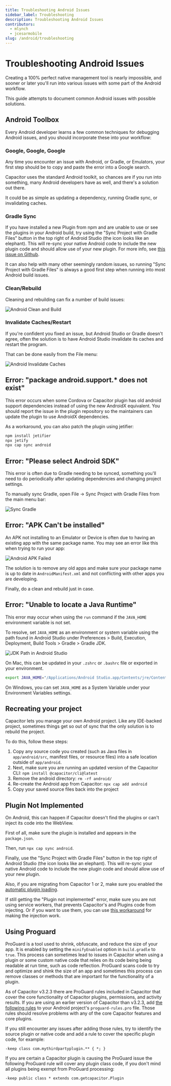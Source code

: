 ```yaml
---
title: Troubleshooting Android Issues
sidebar_label: Troubleshooting
description: Troubleshooting Android Issues
contributors:
  - mlynch
  - jcesarmobile
slug: /android/troubleshooting
---
```


# Troubleshooting Android Issues

Creating a 100% perfect native management tool is nearly impossible, and sooner or later you'll run into various issues with some part of the Android workflow.

This guide attempts to document common Android issues with possible solutions.

## Android Toolbox

Every Android developer learns a few common techniques for debugging Android issues, and you should incorporate these into your workflow:

### Google, Google, Google

Any time you encounter an issue with Android, or Gradle, or Emulators, your first step should be to copy and paste the error into a Google search.

Capacitor uses the standard Android toolkit, so chances are if you run into something, many Android developers have as well, and there's a solution out there.

It could be as simple as updating a dependency, running Gradle sync, or invalidating caches.

### Gradle Sync

If you have installed a new Plugin from npm and are unable to use or see the plugins in your Android build, try using the "Sync Project with Gradle Files" button in the top right of Android Studio (the icon looks like an elephant). This will re-sync your native Android code to include the new plugin code and should allow use of your new plugin. For more info, see [this issue on Github](https://github.com/ionic-team/capacitor/issues/4012).

It can also help with many other seemingly random issues, so running "Sync Project with Gradle Files" is always a good first step when running into most Android build issues.

### Clean/Rebuild

Cleaning and rebuilding can fix a number of build issues:

![Android Clean and Build](../../../../static/img/v5/docs/android/clean-rebuild.png)

### Invalidate Caches/Restart

If you're confident you fixed an issue, but Android Studio or Gradle doesn't agree, often the solution is to have Android Studio invalidate its caches and restart the program.

That can be done easily from the File menu:

![Android Invalidate Caches](../../../../static/img/v5/docs/android/invalidate-caches.png)

## Error: "package android.support.\* does not exist"

This error occurs when some Cordova or Capacitor plugin has old android support dependencies instead of using the new AndroidX equivalent.
You should report the issue in the plugin repository so the maintainers can update the plugin to use AndroidX dependencies.

As a workaround, you can also patch the plugin using jetifier:

```bash
npm install jetifier
npx jetify
npx cap sync android
```

## Error: "Please select Android SDK"

This error is often due to Gradle needing to be synced, something you'll need to do
periodically after updating dependencies and changing project settings.

To manually sync Gradle, open File -> Sync Project with Gradle Files from the main menu bar:

![Sync Gradle](../../../../static/img/v5/docs/android/sync-gradle.png)

## Error: "APK Can't be installed"

An APK not installing to an Emulator or Device is often due to having an existing app with the same package name. You may see an error like this when trying to run your app:

![Android APK Failed](../../../../static/img/v5/docs/android/apk-failed.png)

The solution is to remove any old apps and make sure your package name is up to date in `AndroidManifest.xml` and not conflicting with other apps you are developing.

Finally, do a clean and rebuild just in case.

## Error: "Unable to locate a Java Runtime"

This error may occur when using the `run` command if the `JAVA_HOME` environment variable is not set. 

To resolve, set `JAVA_HOME` as an environment or system variable using the path found in Android Studio under Preferences > Build, Execution, Deployment, Build Tools > Gradle > Gradle JDK.

![JDK Path in Android Studio](../../../../static/img/v5/docs/android/jdk-path.png)

On Mac, this can be updated in your `.zshrc` or `.bashrc` file or exported in your environment.

```bash
export JAVA_HOME="/Applications/Android Studio.app/Contents/jre/Contents/Home"
```

On Windows, you can set `JAVA_HOME` as a System Variable under your Environment Variables settings.

## Recreating your project

Capacitor lets you manage your own Android project. Like any IDE-backed project, sometimes things get so out of sync that the only solution is to rebuild the project.

To do this, follow these steps:

1. Copy any source code you created (such as Java files in `app/android/src`, manifest files, or resource files) into a safe location outside of `app/android`.
2. Next, make sure you are running an updated version of the Capacitor CLI: `npm install @capacitor/cli@latest`
3. Remove the android directory: `rm -rf android/`
4. Re-create the Android app from Capacitor: `npx cap add android`
5. Copy your saved source files back into the project

## Plugin Not Implemented

On Android, this can happen if Capacitor doesn't find the plugins or can't inject its code into the WebView.

First of all, make sure the plugin is installed and appears in the `package.json`.

Then, run `npx cap sync android`.

Finally, use the "Sync Project with Gradle Files" button in the top right of Android Studio (the icon looks like an elephant). This will re-sync your native Android code to include the new plugin code and should allow use of your new plugin.

Also, if you are migrating from Capacitor 1 or 2, make sure you enabled the [automatic plugin loading](https://capacitorjs.com/docs/updating/3-0#switch-to-automatic-android-plugin-loading).

If still getting the "Plugin not implemented" error, make sure you are not using service workers, that prevents Capacitor's and Plugins code from injecting. Or if you want to use them, you can use [this workaround](https://github.com/ionic-team/capacitor/issues/1655#issuecomment-579229390) for making the injection work.

## Using Proguard

ProGuard is a tool used to shrink, obfuscate, and reduce the size of your app. It is enabled by setting the `minifyEnabled` option in `build.gradle` to `true`. This process can sometimes lead to issues in Capacitor when using a plugin or some custom native code that relies on its code being being readable at run time, such as code reflection. ProGuard scans code to try and optimize and shink the size of an app and sometimes this process can remove classes or methods that are important for the functionality of a plugin.

As of Capacitor v3.2.3 there are ProGuard rules included in Capacitor that cover the core functionality of Capacitor plugins, permissions, and activity results. If you are using an earlier version of Capacitor than v3.2.3, add [the following rules](https://github.com/ionic-team/capacitor/blob/main/android/capacitor/proguard-rules.pro) to your Android project's `proguard-rules.pro` file. Those rules should resolve problems with any of the core Capacitor features and core plugins.

If you still encounter any issues after adding those rules, try to identify the source plugin or native code and add a rule to cover the specific plugin code, for example:

```
-keep class com.mythirdpartyplugin.** { *; }
```

If you are certain a Capacitor plugin is causing the ProGuard issue the following ProGuard rule will cover any plugin class code, if you don't mind all plugins being exempt from ProGuard processing:

```
-keep public class * extends com.getcapacitor.Plugin
```
